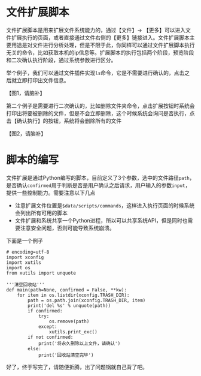 # 文件扩展脚本

文件扩展脚本是用来扩展文件系统能力的，通过【文件】-> 【更多】可以进入文件扩展执行的页面，或者直接通过文件右侧的【更多】链接进入。文件扩展脚本主要用途是对文件进行分析处理，但是不限于此，你同样可以通过文件扩展脚本执行无关的命令，比如获取本机的ip信息等。扩展脚本的执行包括两个阶段，预览阶段和二次确认执行阶段，通过系统参数进行区分。

举个例子，我们可以通过文件插件实现`ls`命令，它是不需要进行确认的，点击之后就立即打印出文件信息。

【图1，请脑补】

第二个例子是需要进行二次确认的，比如删除文件夹命令，点击扩展按钮时系统会打印出将要被删除的文件，但是不会立即删除，这个时候系统会询问是否执行，点击【确认执行】的按钮，系统将会删除所有的文件

【图2，请脑补】


# 脚本的编写

文件扩展是通过Python编写的脚本，目前定义了3个参数，选中的文件路径`path`，是否确认`confirmed`用于判断是否是用户确认之后请求，用户输入的参数`input`，提供一些控制能力。需要注意以下几点

- 注意扩展文件位置是```$data/scripts/commands```，这样进入执行页面的时候系统会列出所有可用的脚本
- 文件扩展和系统共享一个Python进程，所以可以共享系统API，但是同时也需要注意安全问题，否则可能导致系统崩溃。

下面是一个例子

```
# encoding=utf-8
import xconfig
import xutils
import os
from xutils import unquote

'''清空回收站'''
def main(path=None, confirmed = False, **kw):
    for item in os.listdir(xconfig.TRASH_DIR):
        path = os.path.join(xconfig.TRASH_DIR, item)
        print('del %s' % unquote(path))
        if confirmed:
            try:
                os.remove(path)
            except:
                xutils.print_exc()
        if not confirmed:
            print('将永久删除以上文件，请确认')
        else:
            print('回收站清空完毕')
```

好了，终于写完了，请随便折腾，出了问题锅就自己背了吧。

